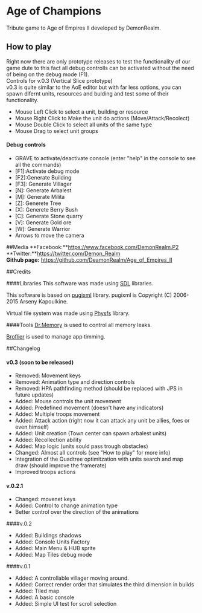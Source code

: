 



# Age of Champions
Tribute game to Age of Empires II developed by DemonRealm.


## How to play
Right now there are only prototype releases to test the functionality of our game dute to this fact all debug controlls can be activated without the need of being on the debug mode (F1).  
Controls for v.0.3 (Vertical Slice prototype)   
v0.3 is quite similar to the AoE editor but with far less options, you can spawn difernt units, resources and bulding and test some of their functionality.   

* Mouse Left Click to select a unit, building or resource
* Mouse Right Click to Make the unit do actions (Move/Attack/Recolect)
* Mouse Double Click to select all units of the same type
* Mouse Drag to select unit groups


#### Debug controls
* GRAVE to activate/deactivate console (enter "help" in the console to see all the commands)
* [F1]:Activate debug mode     
* [F2]:Generate Building  
* [F3]: Generate Villager
* [N]: Generate Arbalest
* [M]: Generate Milita
* [Z]: Generete Tree
* [X]: Generete Berry Bush
* [C]: Generate Stone quarry
* [V]: Generate Gold ore
* [W]: Generate Warrior
* Arrows to move the camera

##Media 
**Facebook:**https://www.facebook.com/DemonRealm.P2    
**Twitter:**https://twitter.com/Demon_Realm    
**Github page:** https://github.com/DeamonRealm/Age_of_Empires_II


##Credits

####Libraries
This software was made using [SDL](https://www.libsdl.org/) libraries.   

This software is based on [pugixml](http://pugixml.org) library.
pugixml is Copyright (C) 2006-2015 Arseny Kapoulkine. 

Virtual file system was made using [Physfs](https://icculus.org/physfs/) library. 

####Tools
[Dr.Memory](http://www.drmemory.org/) is used to control all memory leaks.

[Broflier](https://github.com/bombomby/brofiler/wiki) is used to manage app timming.

##Changelog
#### v0.3 (soon to be released)
* Removed: Movement keys
* Removed: Animation type and direction controls
* Removed: HPA pathfinding method (should be replaced with JPS in future updates)
* Added: Mouse controls the unit movement
* Added: Predefined movement (doesn't have any indicators)
* Added: Multiple troops movement
* Added: Attack action (right now it can attack any unit be allies, foes or even himself)
* Added: Unit creation (Town center can spawn arbalest units)
* Added: Recollection ability
* Added: Map logic (units sould pass trough obstacles)
* Changed: Almost all controls (see "How to play" for more info)
* Integration of the Quadtree optimitzation with units search and map draw (should improve the framerate)
* Improved troops actions


#### v.0.2.1
* Changed: movenet keys
* Added: Control to change animation type
* Better control over the direction of the animations

####v.0.2
* Added: Buildings shadows
* Added: Console Units Factory
* Added: Main Menu & HUB sprite
* Added: Map Tiles debug mode

####v.0.1
* Added: A controllable villager moving around.
* Added: Correct render order that simulates the third dimension in builds
* Added: Tiled map 
* Added: A basic console
* Added: Simple UI test for scroll selection
